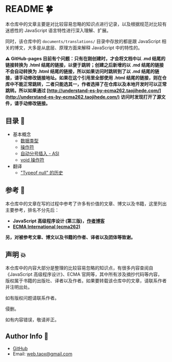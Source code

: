 # README 🍀

本仓库中的文章主要是对比较容易忽略的知识点进行记录，以及根据规范对比较有迷惑性的 JavaScript 语言特性进行深入理解、扩展。

同时，该仓库中的 `documents/translations/` 目录中存放的都是跟 JavaScript 相关的博文，大多是从底层、原理方面来解释 JavaScript 中的特性的。

**⚠️ GitHub-pages 目前有个问题：只有在刚创建时，才会将文档中以 .md 结尾的链接转换为 .html 结尾的链接，以便于跳转；创建之后新增的以 .md 结尾的链接不会自动转换为 .html 结尾的链接，所以如果访问时跳转到了以 .md 结尾的链接，请手动修改链接地址。如果在这个引用里全部使用 .html 结尾的链接，则在仓库中不能正常跳转，二者只能选其一，作者选择了在仓库以及本地开发时可以正常跳转。所以如果通过 [http://understand-es-by-ecma262.taojihede.com/](http://understand-es-by-ecma262.taojihede.com/) 访问时发现打开了源文件，请手动修改链接。**

## 目录 📙

* 基本概念
	* [数据类型](./documents/base-concept/types.md)
	* [操作符](./documents/base-concept/operators.md)
	* [自动分号插入 - ASI](./documents/base-concept/semicolon.md)
	* [void 操作符](./documents/base-concept/void-operator.md)
* 翻译
	* ["Typeof null" 的历史](./documents/translations/typeof-null.md)

## 参考 💢

本仓库中的文章在写的过程中参考了许多有价值的文章、博文以及书籍，这里列出主要参考，排名不分先后：

* **JavaScript 高级程序设计 (第三版)，[作者博客](https://www.nczonline.net/)**
* **[ECMA International (ecma262)](https://tc39.github.io/ecma262/)**

**另，对被参考文章、博文以及书籍的作者、译者以及团体等致谢。**

## 声明 💥

本仓库中的内容大部分是整理的比较容易忽略的知识点，有很多内容查阅自《JavaScript 高级程序设计》、ECMA 官网等，其中所有涉及摘抄代码等内容，版权属于书籍的出版社、译者以及作者。如果要转载该仓库中的文章，请联系作者并注明出处。

如有版权问题请联系作者。

侵删。

如有内容错误，敬请斧正。

## Author Info 🌟

* [GitHub](https://github.com/Tao-Quixote)
* Email: <web.taox@gmail.com>
